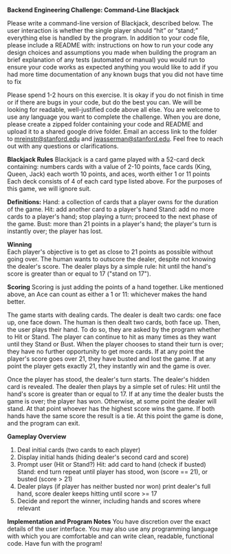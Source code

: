 **Backend Engineering Challenge: Command-Line Blackjack**

Please write a command-line version of Blackjack, described below.  The user interaction is whether the single player should “hit” or “stand;” everything else is handled by the program.  In addition to your code file, please include a README with:
instructions on how to run your code
any design choices and assumptions you made when building the program
an brief explanation of any tests (automated or manual) you would run to ensure your code works as expected
anything you would like to add if you had more time
documentation of any known bugs that you did not have time to fix

Please spend 1-2 hours on this exercise.  It is okay if you do not finish in time or if there are bugs in your code, but do the best you can.  We will be looking for readable, well-justified code above all else.  You are welcome to use any language you want to complete the challenge.  When you are done, please create a zipped folder containing your code and README and upload it to a shared google drive folder.  Email an access link to the folder to mreinstr@stanford.edu and jwasserman@stanford.edu.  Feel free to reach out with any questions or clarifications.


**Blackjack Rules**
Blackjack is a card game played with a 52-card deck containing:
numbers cards with a value of 2-10 points,
face cards (King, Queen, Jack) each worth 10 points, and
aces, worth either 1 or 11 points
Each deck consists of 4 of each card type listed above.  For the purposes of this game, we will ignore suit.

**Definitions:**
Hand: a collection of cards that a player owns for the duration of the game.
Hit: add another card to a player's hand
Stand: add no more cards to a player's hand; stop playing a turn; proceed to the next phase of the game. 
Bust: more than 21 points in a player's hand; the player's turn is instantly over; the player has lost.
				
**Winning**					
Each player's objective is to get as close to 21 points as possible without going over.
The human wants to outscore the dealer, despite not knowing the dealer's score.
The dealer plays by a simple rule: hit until the hand's score is greater than or equal to 17 ("stand on 17").

**Scoring**
Scoring is just adding the points of a hand together.  Like mentioned above, an Ace can count as either a 1 or 11: whichever makes the hand better.

The game starts with dealing cards. The dealer is dealt two cards: one face up, one face down. The human is then dealt two cards, both face up. Then, the user plays their hand. To do so, they are asked by the program whether to Hit or Stand. The player can continue to hit as many times as they want until they Stand or Bust. When the player chooses to stand their turn is over; they have no further opportunity to get more cards. If at any point the player's score goes over 21, they have busted and lost the game.  If at any point the player gets exactly 21, they instantly win and the game is over.
				
Once the player has stood, the dealer's turn starts. The dealer's hidden card is revealed. The dealer then plays by a simple set of rules: Hit until the hand's score is greater than or equal to 17. If at any time the dealer busts the game is over; the player has won. Otherwise, at some point the dealer will stand. At that point whoever has the highest score wins the game. If both hands have the same score the result is a tie. At this point the game is done, and the program can exit.


**Gameplay Overview**				
1. Deal initial cards (two cards to each player)
2. Display initial hands (hiding dealer's second card and score)
3. Prompt user (Hit or Stand?)
Hit: add card to hand (check if busted)
Stand: end turn
repeat until player has stood, won (score == 21), or busted (score > 21)
4. Dealer plays (if player has neither busted nor won) print dealer's full hand, score dealer keeps hitting until score >= 17
5. Decide and report the winner, including hands and scores where relevant


**Implementation and Program Notes**
You have discretion over the exact details of the user interface. You may also use any programming language with which you are comfortable and can write clean, readable, functional code. Have fun with the program!
